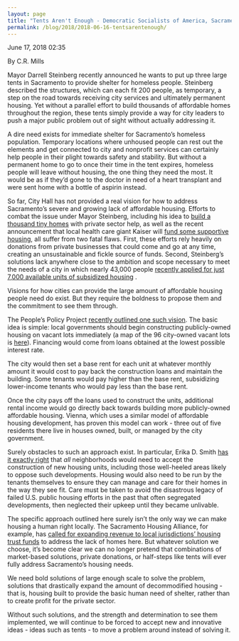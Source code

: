 ```yaml
---
layout: page
title: "Tents Aren't Enough - Democratic Socialists of America, Sacramento"
permalink: /blog/2018/2018-06-16-tentsarentenough/
---
```

June 17, 2018 02:35

By C.R. Mills

Mayor Darrell Steinberg recently announced he wants to put up three large tents in Sacramento to provide shelter for homeless people. Steinberg described the structures, which can each fit 200 people, as temporary, a step on the road towards receiving city services and ultimately permanent housing. Yet without a parallel effort to build thousands of affordable homes throughout the region, these tents simply provide a way for city leaders to push a major public problem out of sight without actually addressing it.

A dire need exists for immediate shelter for Sacramento’s homeless population. Temporary locations where unhoused people can rest out the elements and get connected to city and nonprofit services can certainly help people in their plight towards safety and stability. But without a permanent home to go to once their time in the tent expires, homeless people will leave without housing, the one thing they need the most. It would be as if they’d gone to the doctor in need of a heart transplant and were sent home with a bottle of aspirin instead.

So far, City Hall has not provided a real vision for how to address Sacramento’s severe and growing lack of affordable housing. Efforts to combat the issue under Mayor Steinberg, including his idea to [<span style="font-weight: 400;">build a thousand tiny homes</span>](http://www.sacbee.com/news/local/news-columns-blogs/city-beat/article196143064.html) with private sector help, as well as the recent announcement that local health care giant Kaiser will [<span style="font-weight: 400;">fund some supportive housing</span>](http://www.sacbee.com/news/local/article211617389.html), all suffer from two fatal flaws. First, these efforts rely heavily on donations from private businesses that could come and go at any time, creating an unsustainable and fickle source of funds. Second, Steinberg’s solutions lack anywhere close to the ambition and scope necessary to meet the needs of a city in which nearly 43,000 people [<span style="font-weight: 400;">recently applied for just 7,000 available units of subsidized housing</span>](http://www.sacbee.com/news/local/article197728399.html) .

Visions for how cities can provide the large amount of affordable housing people need do exist. But they require the boldness to propose them and the commitment to see them through.

The People’s Policy Project [<span style="font-weight: 400;">recently outlined one such vision</span>](https://peoplespolicyproject.org/2018/04/05/a-plan-to-solve-the-housing-crisis-through-social-housing/). The basic idea is simple: local governments should begin constructing publicly-owned housing on vacant lots immediately (a map of the 96 city-owned vacant lots is [<span style="font-weight: 400;">here</span>](http://www.sacbee.com/news/local/homeless/article211626784.html)). Financing would come from loans obtained at the lowest possible interest rate.

The city would then set a base rent for each unit at whatever monthly amount it would cost to pay back the construction loans and maintain the building. Some tenants would pay higher than the base rent, subsidizing lower-income tenants who would pay less than the base rent.

Once the city pays off the loans used to construct the units, additional rental income would go directly back towards building more publicly-owned affordable housing. Vienna, which uses a similar model of affordable housing development, has proven this model can work - three out of five residents there live in houses owned, built, or managed by the city government.

Surely obstacles to such an approach exist. In particular, Erika D. Smith [<span style="font-weight: 400;">has it exactly right</span>](http://www.sacbee.com/opinion/opn-columns-blogs/erika-d-smith/article211924364.html) that *all* neighborhoods would need to accept the construction of new housing units, including those well-heeled areas likely to oppose such developments. Housing would also need to be run by the tenants themselves to ensure they can manage and care for their homes in the way they see fit. Care must be taken to avoid the disastrous legacy of failed U.S. public housing efforts in the past that often segregated developments, then neglected their upkeep until they became unlivable.

The specific approach outlined here surely isn’t the only way we can make housing a human right locally. The Sacramento Housing Alliance, for example, has [<span style="font-weight: 400;">called for expanding revenue to local jurisdictions’ housing trust funds</span>](http://www.sachousingalliance.org/2017/07/sha-releases-housing-crisis-soultions-research-call-for-action/) to address the lack of homes here. But whatever solution we choose, it’s become clear we can no longer pretend that combinations of market-based solutions, private donations, or half-steps like tents will ever fully address Sacramento’s housing needs.

We need bold solutions of large enough scale to solve the problem, solutions that drastically expand the amount of decommodified housing - that is, housing built to provide the basic human need of shelter, rather than to create profit for the private sector.

Without such solutions, and the strength and determination to see them implemented, we will continue to be forced to accept new and innovative ideas - ideas such as tents - to move a problem around instead of solving it.
